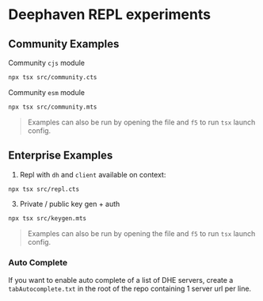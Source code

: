 # Deephaven REPL experiments

## Community Examples

Community `cjs` module

```sh
npx tsx src/community.cts
```

Community `esm` module

```sh
npx tsx src/community.mts
```

> Examples can also be run by opening the file and `f5` to run `tsx` launch config.

## Enterprise Examples

1. Repl with `dh` and `client` available on context:

```sh
npx tsx src/repl.cts
```

3. Private / public key gen + auth

```sh
npx tsx src/keygen.mts
```

> Examples can also be run by opening the file and `f5` to run `tsx` launch config.

### Auto Complete

If you want to enable auto complete of a list of DHE servers, create a `tabAutocomplete.txt` in the root of the repo containing 1 server url per line.
